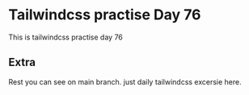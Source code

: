 # Tailwindcss practise Day 76

This is tailwindcss practise day 76

## Extra

Rest you can see on main branch. just daily tailwindcss excersie here.
